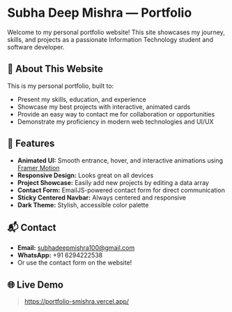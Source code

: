 # Subha Deep Mishra — Portfolio

Welcome to my personal portfolio website! This site showcases my journey, skills, and projects as a passionate Information Technology student and software developer.



## 🌟 About This Website

This is my personal portfolio, built to:
- Present my skills, education, and experience
- Showcase my best projects with interactive, animated cards
- Provide an easy way to contact me for collaboration or opportunities
- Demonstrate my proficiency in modern web technologies and UI/UX

## 🚀 Features

- **Animated UI:** Smooth entrance, hover, and interactive animations using [Framer Motion](https://www.framer.com/motion/)
- **Responsive Design:** Looks great on all devices
- **Project Showcase:** Easily add new projects by editing a data array
- **Contact Form:** EmailJS-powered contact form for direct communication
- **Sticky Centered Navbar:** Always centered and responsive
- **Dark Theme:** Stylish, accessible color palette








## 📬 Contact

- **Email:** subhadeepmishra100@gmail.com
- **WhatsApp:** +91 6294222538
- Or use the contact form on the website!

## 🌐 Live Demo

> https://portfolio-smishra.vercel.app/

